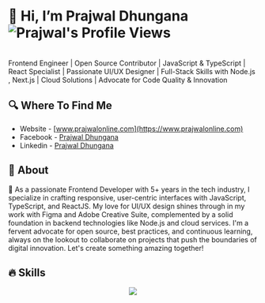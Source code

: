 # 👋 Hi, I’m Prajwal Dhungana <img align="center" src="https://komarev.com/ghpvc/?username=prajwl-dh&color=green" alt="Prajwal's Profile Views" />

<br/>
Frontend Engineer | Open Source Contributor | JavaScript & TypeScript | React Specialist | Passionate UI/UX Designer | Full-Stack Skills with Node.js , Next.js | Cloud Solutions | Advocate for Code Quality & Innovation
<br/>

## 🔍 Where To Find Me
- Website - [www.prajwalonline.com](https://www.prajwalonline.com)
- Facebook - [Prajwal Dhungana](https://www.facebook.com/profile.php?id=100086397636416)
- Linkedin - [Prajwal Dhungana](https://www.linkedin.com/in/prajwal-dhungana-214248130/)

## 🤷 About
🚀 As a passionate Frontend Developer with 5+ years in the tech industry, I specialize in crafting responsive, user-centric interfaces with JavaScript, TypeScript, and ReactJS. My love for UI/UX design shines through in my work with Figma and Adobe Creative Suite, complemented by a solid foundation in backend technologies like Node.js and cloud services. I'm a fervent advocate for open source, best practices, and continuous learning, always on the lookout to collaborate on projects that push the boundaries of digital innovation. Let's create something amazing together!

## 🔥 Skills
<p align="center">
  <a href="https://www.prajwalonline.com/about">
    <img src="https://skillicons.dev/icons?i=html,js,ts,css,tailwind,react,redux,express,nodejs,nextjs,npm,vite,webpack,git,github,postgres,mongodb,sqlite,mysql,regex,figma,firebase,gcp,java,arch,apple,arduino,atom,aws,bash,bootstrap,c,py,opencv,raspberrypi,docker,gmail,go,graphql,jenkins,jest,jquery,linkedin,linux,redhat,nginx,php,wordpress,vscode" />
  </a>
</p>

<!---
prajwl-dh/prajwl-dh is a ✨ special ✨ repository because its `README.md` (this file) appears on your GitHub profile.
You can click the Preview link to take a look at your changes.
--->
